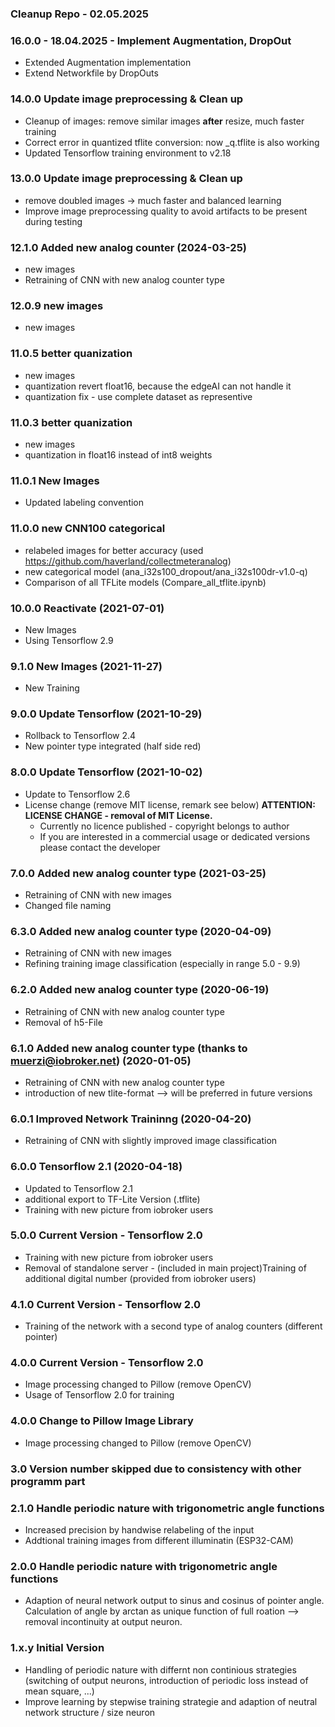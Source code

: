 ### Cleanup Repo - 02.05.2025

### 16.0.0 - 18.04.2025 - Implement Augmentation, DropOut
* Extended Augmentation implementation
* Extend Networkfile by DropOuts

### 14.0.0 Update image preprocessing & Clean up
* Cleanup of images: remove similar images **after** resize, much faster training
* Correct error in quantized tflite conversion: now _q.tflite is also working
* Updated Tensorflow training environment to v2.18

### 13.0.0 Update image preprocessing & Clean up
* remove doubled images -> much faster and balanced learning
* Improve image preprocessing quality to avoid artifacts to be present during testing

### 12.1.0 Added new analog counter (2024-03-25)
* new images
* Retraining of CNN with new analog counter type

### 12.0.9 new images
* new images

### 11.0.5 better quanization
* new images
* quantization revert float16, because the edgeAI can not handle it
* quantization fix - use complete dataset as representive


### 11.0.3 better quanization
* new images
* quantization in float16 instead of int8 weights

### 11.0.1 New Images
* Updated labeling convention

### 11.0.0 new CNN100 categorical
* relabeled images for better accuracy (used <https://github.com/haverland/collectmeteranalog>)
* new categorical model (ana_i32s100_dropout/ana_i32s100dr-v1.0-q)
* Comparison of all TFLite models (Compare_all_tflite.ipynb)


### 10.0.0 Reactivate (2021-07-01)
* New Images
* Using Tensorflow 2.9

### 9.1.0 New Images (2021-11-27)
* New Training

### 9.0.0 Update Tensorflow (2021-10-29)
* Rollback to Tensorflow 2.4
* New pointer type integrated (half side red)

### 8.0.0 Update Tensorflow (2021-10-02)
* Update to Tensorflow 2.6
* License change (remove MIT license, remark see below)
    **ATTENTION: LICENSE CHANGE - removal of MIT License.** 
    - Currently no licence published - copyright belongs to author
    - If you are interested in a commercial usage or dedicated versions please contact the developer


### 7.0.0 Added new analog counter type (2021-03-25)
* Retraining of CNN with new images
* Changed file naming

### 6.3.0 Added new analog counter type (2020-04-09)
* Retraining of CNN with new images
* Refining training image classification (especially in range 5.0 - 9.9)

### 6.2.0 Added new analog counter type (2020-06-19)
* Retraining of CNN with new analog counter type
* Removal of h5-File

### 6.1.0 Added new analog counter type (thanks to muerzi@iobroker.net) (2020-01-05)
* Retraining of CNN with new analog counter type
* introduction of new tlite-format --> will be preferred in future versions

### 6.0.1 Improved Network Traininng (2020-04-20)
* Retraining of CNN with slightly improved image classification

### 6.0.0 Tensorflow 2.1 (2020-04-18)
* Updated to Tensorflow 2.1
* additional export to TF-Lite Version (.tflite)
* Training with new picture from iobroker users

### 5.0.0 Current Version - Tensorflow 2.0
* Training with new picture from iobroker users
* Removal of standalone server - (included in main project)Training of additional digital number (provided from iobroker users)

### 4.1.0 Current Version - Tensorflow 2.0
* Training of the network with a second type of analog counters (different pointer)

### 4.0.0 Current Version - Tensorflow 2.0
* Image processing changed to Pillow (remove OpenCV)
* Usage of Tensorflow 2.0 for training

### 4.0.0 Change to Pillow Image Library
* Image processing changed to Pillow (remove OpenCV)

### 3.0 Version number skipped due to consistency with other programm part

### 2.1.0 Handle periodic nature with trigonometric angle functions
* Increased precision by handwise relabeling of the input
* Addtional training images from different illuminatin (ESP32-CAM)

### 2.0.0 Handle periodic nature with trigonometric angle functions
* Adaption of neural network output to sinus and cosinus of pointer angle. Calculation of angle by arctan as unique function of full roation --> removal incontinuity at output neuron.

### 1.x.y Initial Version
* Handling of periodic nature with differnt non continious strategies (switching of output neurons, introduction of periodic loss instead of mean square, ...)
* Improve learning by stepwise training strategie and adaption of neutral network structure / size
neuron